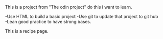 This is a project from "The odin project" do this i want to learn.

-Use HTML to build a basic project
-Use git to update that project to git hub
-Lean good practice to have strong bases.

This is a recipe page.